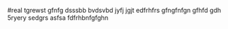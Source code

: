 #real
tgrewst
gfnfg
dsssbb
bvdsvbd
jyfj
jgjt
edfrhfrs
gfngfnfgn
gfhfd
gdh
5ryery
sedgrs
asfsa
fdfrhbnfgfghn
